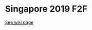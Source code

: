 # Singapore 2019 F2F
[See wiki page](https://www.w3.org/WoT/IG/wiki/F2F_meeting,_13-17_November_2019,_Singapore)
